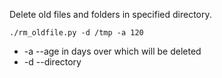 Delete old files and folders in specified directory.

```./rm_oldfile.py -d /tmp -a 120```

* -a --age in days over which will be deleted
* -d --directory
